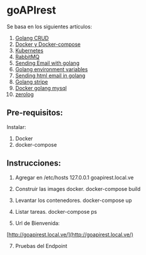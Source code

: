 # goAPIrest

Se basa en los siguientes artículos:


1. [Golang CRUD](https://levelup.gitconnected.com/crud-restful-api-with-go-gorm-jwt-postgres-mysql-and-testing-460a85ab7121)
2. [Docker y Docker-compose](https://levelup.gitconnected.com/dockerized-crud-restful-api-with-go-gorm-jwt-postgresql-mysql-and-testing-61d731430bd8)
3. [Kubernetes](https://levelup.gitconnected.com/deploying-dockerized-golang-api-on-kubernetes-with-postgresql-mysql-d190e27ac09f)
4. [RabbitMQ](https://blog.devgenius.io/using-rabbitmq-with-golang-and-docker-e674831c959c)
5. [Sending Email with golang](https://medium.com/@loginradius/different-ways-to-send-an-email-with-golang-b79475460240)
6. [Golang environment variables](https://medium.com/@loginradius/different-ways-to-use-environment-variables-in-golang-46e1d1e515b7)
7. [Sending html email in golang](https://medium.com/hackernoon/sending-html-email-using-go-c464d03a26a6)
8. [Golang stripe](https://medium.com/@ksandeeptech07/creating-and-managing-charges-with-stripe-in-golang-87b4c1deb250)
9. [Docker golang mysql](https://articles.wesionary.team/dockerize-a-golang-applications-with-mysql-and-phpmyadmin-hot-reloading-included-86eb7a6cf8d5)
10. [zerolog](https://github.com/rs/zerolog)

## Pre-requisitos:

Instalar:
1. Docker
2. docker-compose


## Instrucciones:
1. Agregar en /etc/hosts
127.0.0.1       goapirest.local.ve


2. Construir las images docker.
docker-compose build

4. Levantar los contenedores.
docker-compose up

5. Listar tareas.
docker-compose ps

6. Url de Bienvenida:

[http://goapirest.local.ve/](http://goapirest.local.ve/)

7. Pruebas del Endpoint